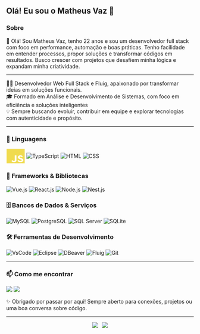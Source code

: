 <h2>Olá! Eu sou o Matheus Vaz 👋</h2>

### Sobre
 🚀 
Olá! Sou Matheus Vaz, tenho 22 anos e sou um desenvolvedor full stack com foco em performance, automação e boas práticas. Tenho facilidade em entender processos, propor soluções e transformar códigos em resultados. Busco crescer com projetos que desafiem minha lógica e expandam minha criatividade.

<hr>

🧑‍💻 Desenvolvedor Web Full Stack e Fluig, apaixonado por transformar ideias em soluções funcionais.
<br>
🎓 Formado em Análise e Desenvolvimento de Sistemas, com foco em eficiência e soluções inteligentes
<br>
💡 Sempre buscando evoluir, contribuir em equipe e explorar tecnologias com autenticidade e propósito.
<br>

<hr>

### 🧠 Linguagens
<span style="display: inline_block">
  <img align="center" alt="JavaScript" height="40" width="50" src="https://raw.githubusercontent.com/devicons/devicon/master/icons/javascript/javascript-plain.svg">
  <img align="center" alt="TypeScript" height="40" width="50" src="https://cdn.jsdelivr.net/gh/devicons/devicon/icons/typescript/typescript-original.svg">
  <img align="center" alt="HTML" height="40" width="50" src="https://cdn.jsdelivr.net/gh/devicons/devicon@latest/icons/html5/html5-original.svg" />
  <img align="center" alt="CSS" height="40" width="50" src="https://cdn.jsdelivr.net/gh/devicons/devicon@latest/icons/css3/css3-plain.svg" /> 
</span>

### 🧩 Frameworks & Bibliotecas
<span style="display: inline_block">
  <img align="center" alt="Vue.js" height="40" width="50" src="https://cdn.jsdelivr.net/gh/devicons/devicon/icons/vuejs/vuejs-original.svg">
  <img align="center" alt="React.js" height="40" width="50" src="https://cdn.jsdelivr.net/gh/devicons/devicon@latest/icons/react/react-original.svg" />
  <img align="center" alt="Node.js" height="40" width="50" src="https://cdn.jsdelivr.net/gh/devicons/devicon/icons/nodejs/nodejs-original.svg" />
  <img align="center" alt="Nest.js" height="40" width="50" src="https://cdn.jsdelivr.net/gh/devicons/devicon@latest/icons/nestjs/nestjs-original.svg" />       
</span>

### 🗄️ Bancos de Dados & Serviços
<span style="display: inline_block">
  <img align="center" alt="MySQL" height="40" width="50" src="https://cdn.jsdelivr.net/gh/devicons/devicon@latest/icons/mysql/mysql-original.svg" />
  <img align="center" alt="PostgreSQL" height="40" width="50" src="https://cdn.jsdelivr.net/gh/devicons/devicon@latest/icons/postgresql/postgresql-original.svg" />
  <img align="center" alt="SQL Server" height="40" width="50" src="https://cdn.jsdelivr.net/gh/devicons/devicon@latest/icons/microsoftsqlserver/microsoftsqlserver-original.svg" />
  <img align="center" alt="SQLite" height="40" width="50" src="https://cdn.jsdelivr.net/gh/devicons/devicon@latest/icons/sqlite/sqlite-original.svg" />
</span>

### 🛠️ Ferramentas de Desenvolvimento
<span style="display: inline_block">
  <img align="center" alt="VsCode" height="40" width="50" src="https://cdn.jsdelivr.net/gh/devicons/devicon@latest/icons/vscode/vscode-original.svg" />
  <img align="center" alt="Eclipse" height="40" width="50" src="https://cdn.jsdelivr.net/gh/devicons/devicon@latest/icons/eclipse/eclipse-original.svg" />
  <img align="center" alt="DBeaver" height="40" width="50" src="https://cdn.jsdelivr.net/gh/devicons/devicon@latest/icons/dbeaver/dbeaver-original.svg" />
  <img align="center" alt="Fluig" height="50" width="50" src="https://cdn6.aptoide.com/imgs/d/0/f/d0fd60234c85f2384f4c7e54f6df656f_icon.png" />
  <img align="center" alt="Git" height="50" width="50" src="https://cdn.jsdelivr.net/gh/devicons/devicon@latest/icons/git/git-original.svg" />
          
</span>

<hr>

### 📫 Como me encontrar
<a href="https://www.linkedin.com/in/matheus--nogueira/" target="_blank"><img src="https://img.shields.io/badge/-LinkedIn-%230077B5?style=for-the-badge&logo=linkedin&logoColor=white" target="_blank"></a>
<a href="mailto:matheus.vs.br@gmail.com"><img src="https://img.shields.io/badge/Gmail-D14836?style=for-the-badge&logo=gmail&logoColor=white" target="_blank"></a>

✨ Obrigado por passar por aqui! Sempre aberto para conexões, projetos ou uma boa conversa sobre código.

<hr>

<div style="display: flex; flex-direction: row; justify-content: center; align-items: center; gap: 10px;">
  <img height="140em" src="https://github-readme-stats.vercel.app/api?username=matheus-nogueiraa&show_icons=true&theme=vision-friendly-dark&include_all_commits=true&count_private=true"/>
  <img height="140em" src="https://github-readme-stats.vercel.app/api/top-langs/?username=matheus-nogueiraa&layout=compact&langs_count=8&theme=vision-friendly-dark&cache_seconds=1800"/>
</div>
